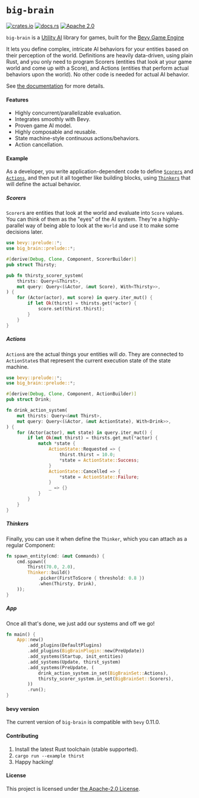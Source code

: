 # `big-brain`

[![crates.io](https://img.shields.io/crates/v/big-brain.svg)](https://crates.io/crates/big-brain)
[![docs.rs](https://docs.rs/big-brain/badge.svg)](https://docs.rs/big-brain)
[![Apache 2.0](https://img.shields.io/badge/license-Apache-blue.svg)](./LICENSE.md)

`big-brain` is a [Utility
AI](https://en.wikipedia.org/wiki/Utility_system) library for games, built
for the [Bevy Game Engine](https://bevyengine.org/)

It lets you define complex, intricate AI behaviors for your entities based
on their perception of the world. Definitions are heavily data-driven,
using plain Rust, and you only need to program Scorers (entities that look
at your game world and come up with a Score), and Actions (entities that
perform actual behaviors upon the world). No other code is needed for
actual AI behavior.

See [the documentation](https://docs.rs/big-brain) for more details.

#### Features

* Highly concurrent/parallelizable evaluation.
* Integrates smoothly with Bevy.
* Proven game AI model.
* Highly composable and reusable.
* State machine-style continuous actions/behaviors.
* Action cancellation.

#### Example

As a developer, you write application-dependent code to define
[`Scorers`](#scorers) and [`Actions`](#actions), and then put it all
together like building blocks, using [`Thinkers`](#thinkers) that will
define the actual behavior.

##### Scorers

`Scorer`s are entities that look at the world and evaluate into `Score`
values. You can think of them as the "eyes" of the AI system. They're a
highly-parallel way of being able to look at the `World` and use it to
make some decisions later.

```rust
use bevy::prelude::*;
use big_brain::prelude::*;

#[derive(Debug, Clone, Component, ScorerBuilder)]
pub struct Thirsty;

pub fn thirsty_scorer_system(
    thirsts: Query<&Thirst>,
    mut query: Query<(&Actor, &mut Score), With<Thirsty>>,
) {
    for (Actor(actor), mut score) in query.iter_mut() {
        if let Ok(thirst) = thirsts.get(*actor) {
            score.set(thirst.thirst);
        }
    }
}
```

##### Actions

`Action`s are the actual things your entities will _do_. They are
connected to `ActionState`s that represent the current execution state of
the state machine.

```rust
use bevy::prelude::*;
use big_brain::prelude::*;

#[derive(Debug, Clone, Component, ActionBuilder)]
pub struct Drink;

fn drink_action_system(
    mut thirsts: Query<&mut Thirst>,
    mut query: Query<(&Actor, &mut ActionState), With<Drink>>,
) {
    for (Actor(actor), mut state) in query.iter_mut() {
        if let Ok(mut thirst) = thirsts.get_mut(*actor) {
            match *state {
                ActionState::Requested => {
                    thirst.thirst = 10.0;
                    *state = ActionState::Success;
                }
                ActionState::Cancelled => {
                    *state = ActionState::Failure;
                }
                _ => {}
            }
        }
    }
}
```

##### Thinkers

Finally, you can use it when define the `Thinker`, which you can attach as
a regular Component:

```rust
fn spawn_entity(cmd: &mut Commands) {
    cmd.spawn((
        Thirst(70.0, 2.0),
        Thinker::build()
            .picker(FirstToScore { threshold: 0.8 })
            .when(Thirsty, Drink),
    ));
}
```

##### App

Once all that's done, we just add our systems and off we go!

```rust
fn main() {
    App::new()
        .add_plugins(DefaultPlugins)
        .add_plugins(BigBrainPlugin::new(PreUpdate))
        .add_systems(Startup, init_entities)
        .add_systems(Update, thirst_system)
        .add_systems(PreUpdate, (
            drink_action_system.in_set(BigBrainSet::Actions),
            thirsty_scorer_system.in_set(BigBrainSet::Scorers),
        ))
        .run();
}
```

#### bevy version

The current version of `big-brain` is compatible with `bevy` 0.11.0.

#### Contributing

1. Install the latest Rust toolchain (stable supported).
2. `cargo run --example thirst`
3. Happy hacking!

#### License

This project is licensed under [the Apache-2.0 License](LICENSE.md).
